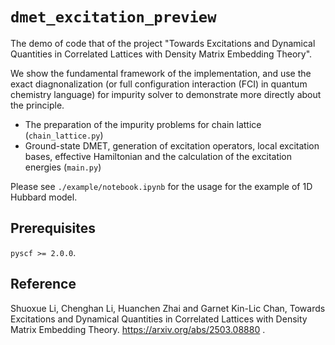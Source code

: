 # `dmet_excitation_preview`

The demo of code that of the project "Towards Excitations and Dynamical Quantities in Correlated Lattices with Density Matrix Embedding Theory".

We show the fundamental framework of the implementation, and use the exact diagnonalization (or full configuration interaction (FCI) in quantum chemistry language) for impurity solver to demonstrate more directly about the principle.

- The preparation of the impurity problems for chain lattice (`chain_lattice.py`)
- Ground-state DMET, generation of excitation operators, local excitation bases, effective Hamiltonian and the calculation of the excitation energies (`main.py`)

Please see `./example/notebook.ipynb` for the usage for the example of 1D Hubbard model.

## Prerequisites
`pyscf >= 2.0.0`.

## Reference
Shuoxue Li, Chenghan Li, Huanchen Zhai and Garnet Kin-Lic Chan, Towards Excitations and Dynamical Quantities in Correlated Lattices with Density Matrix Embedding Theory. https://arxiv.org/abs/2503.08880 .
